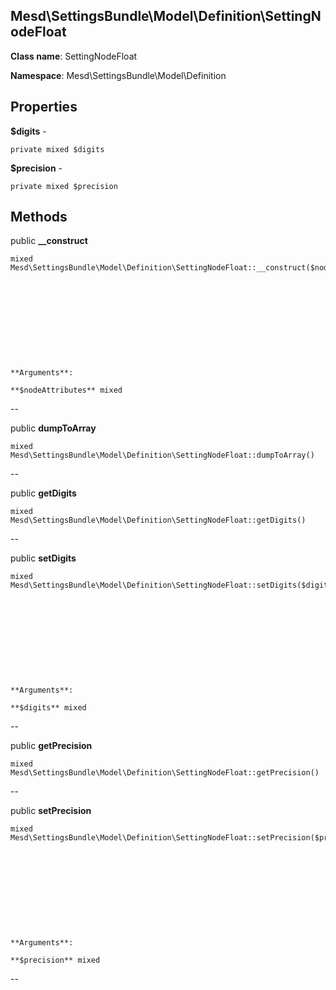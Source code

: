 Mesd\SettingsBundle\Model\Definition\SettingNodeFloat
---------------

    

    


**Class name**: SettingNodeFloat

**Namespace**: Mesd\SettingsBundle\Model\Definition









Properties
----------


**$digits** - 



    private mixed $digits






**$precision** - 



    private mixed $precision






Methods
-------


public **__construct**

    mixed Mesd\SettingsBundle\Model\Definition\SettingNodeFloat::__construct($nodeAttributes)











    **Arguments**:

    **$nodeAttributes** mixed 


--


public **dumpToArray**

    mixed Mesd\SettingsBundle\Model\Definition\SettingNodeFloat::dumpToArray()












--


public **getDigits**

    mixed Mesd\SettingsBundle\Model\Definition\SettingNodeFloat::getDigits()












--


public **setDigits**

    mixed Mesd\SettingsBundle\Model\Definition\SettingNodeFloat::setDigits($digits)











    **Arguments**:

    **$digits** mixed 


--


public **getPrecision**

    mixed Mesd\SettingsBundle\Model\Definition\SettingNodeFloat::getPrecision()












--


public **setPrecision**

    mixed Mesd\SettingsBundle\Model\Definition\SettingNodeFloat::setPrecision($precision)











    **Arguments**:

    **$precision** mixed 


--

